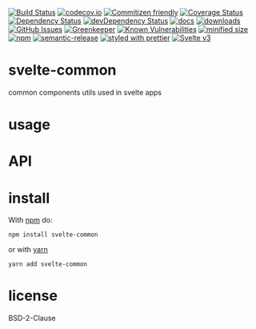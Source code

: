[![Build Status](https://secure.travis-ci.org/arlac77/svelte-common.png)](http://travis-ci.org/arlac77/svelte-common)
[![codecov.io](http://codecov.io/github/arlac77/svelte-common/coverage.svg?branch=master)](http://codecov.io/github/arlac77/svelte-common?branch=master)
[![Commitizen friendly](https://img.shields.io/badge/commitizen-friendly-brightgreen.svg)](http://commitizen.github.io/cz-cli/)
[![Coverage Status](https://coveralls.io/repos/arlac77/svelte-common/badge.svg)](https://coveralls.io/r/arlac77/svelte-common)
[![Dependency Status](https://david-dm.org/arlac77/svelte-common.svg)](https://david-dm.org/arlac77/svelte-common)
[![devDependency Status](https://david-dm.org/arlac77/svelte-common/dev-status.svg)](https://david-dm.org/arlac77/svelte-common#info=devDependencies)
[![docs](http://inch-ci.org/github/arlac77/svelte-common.svg?branch=master)](http://inch-ci.org/github/arlac77/svelte-common)
[![downloads](http://img.shields.io/npm/dm/svelte-common.svg?style=flat-square)](https://npmjs.org/package/svelte-common)
[![GitHub Issues](https://img.shields.io/github/issues/arlac77/svelte-common.svg?style=flat-square)](https://github.com/arlac77/svelte-common/issues)
[![Greenkeeper](https://badges.greenkeeper.io/arlac77/svelte-common.svg)](https://greenkeeper.io/)
[![Known Vulnerabilities](https://snyk.io/test/github/arlac77/svelte-common/badge.svg)](https://snyk.io/test/github/arlac77/svelte-common)
[![minified size](https://badgen.net/bundlephobia/min/svelte-common)](https://bundlephobia.com/result?p=svelte-common)
[![npm](https://img.shields.io/npm/v/svelte-common.svg)](https://www.npmjs.com/package/svelte-common)
[![semantic-release](https://img.shields.io/badge/%20%20%F0%9F%93%A6%F0%9F%9A%80-semantic--release-e10079.svg)](https://github.com/arlac77/svelte-common)
[![styled with prettier](https://img.shields.io/badge/styled_with-prettier-ff69b4.svg)](https://github.com/prettier/prettier)
[![Svelte v3](https://img.shields.io/badge/svelte-v3-orange.svg)](https://svelte.dev)

# svelte-common

common components utils used in svelte apps

# usage

# API

# install

With [npm](http://npmjs.org) do:

```shell
npm install svelte-common
```

or with [yarn](https://yarnpkg.com)

```shell
yarn add svelte-common
```

# license

BSD-2-Clause
